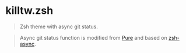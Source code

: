 # killtw.zsh

> Zsh theme with async git status.

> Async git status function is modified from [Pure](https://github.com/sindresorhus/pure) and based on [zsh-async](https://github.com/mafredri/zsh-async).
